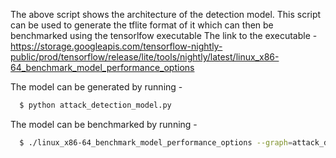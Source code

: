 The above script shows the architecture of the detection model. This script can be used to generate the tflite format of it which can then be benchmarked using the tensorlfow executable
The link to the executable - https://storage.googleapis.com/tensorflow-nightly-public/prod/tensorflow/release/lite/tools/nightly/latest/linux_x86-64_benchmark_model_performance_options

The model can be generated by running - 
```bash
  $ python attack_detection_model.py
```

The model can be benchmarked by running - 
```bash
  $ ./linux_x86-64_benchmark_model_performance_options --graph=attack_detection_benchmark.tflite
```
